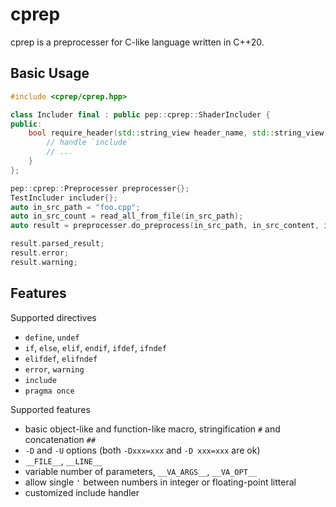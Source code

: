 # cprep

cprep is a preprocesser for C-like language written in C++20.

## Basic Usage

```c++
#include <cprep/cprep.hpp>

class Includer final : public pep::cprep::ShaderIncluder {
public:
    bool require_header(std::string_view header_name, std::string_view file_path, Result &result) const {
        // handle `include`
        // ...
    }
};

pep::cprep::Preprocesser preprocesser{};
TestIncluder includer{};
auto in_src_path = "foo.cpp";
auto in_src_count = read_all_from_file(in_src_path);
auto result = preprocesser.do_preprocess(in_src_path, in_src_content, includer);

result.parsed_result;
result.error;
result.warning;
```

## Features

Supported directives
* `define`, `undef`
* `if`, `else`, `elif`, `endif`, `ifdef`, `ifndef`
* `elifdef`, `elifndef`
* `error`, `warning`
* `include`
* `pragma once`

Supported features
* basic object-like and function-like macro, stringification `#` and concatenation `##`
* `-D` and `-U` options (both `-Dxxx=xxx` and `-D xxx=xxx` are ok)
* `__FILE__`, `__LINE__`
* variable number of parameters, `__VA_ARGS__`, `__VA_OPT__`
* allow single `'` between numbers in integer or floating-point litteral
* customized include handler
